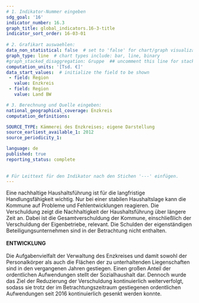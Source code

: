 ```yaml
---
# 1. Indikator-Nummer eingeben 
sdg_goal: '16'
indicator_number: 16.3
graph_title: global_indicators.16-3-title
indicator_sort_order: 16-03-01
 
# 2. Grafikart auswaehlen: 
data_non_statistical: false  # set to 'false' for chart/graph visualization 
graph_type: line  # chart types include: bar, line, binary 
#graph_stacked_disaggregation: Gruppe  ## uncomment this line for stacked bars. eplace 'Geschlecht' with the field of aggregation. 
computation_units: '[Tsd. €]'
data_start_values:  # initialize the field to be shown  
 - field: Region 
   value: Enzkreis
 - field: Region 
   value: Land BW

# 3. Berechnung und Quelle eingeben: 
national_geographical_coverage: Enzkreis
computation_definitions: 

SOURCE_TYPE: Kämmerei des Enzkreises; eigene Darstellung
source_earliest_available_1: 2012
source_periodicity_1: 

language: de   
published: true 
reporting_status: complete
 
 
# Für Leittext für den Indikator nach den Stichen '---' einfügen. 
---
```

Eine nachhaltige Haushaltsführung ist für die langfristige Handlungsfähigkeit wichtig. Nur bei einer stabilen Haushaltslage kann die Kommune auf Probleme und Fehlentwicklungen reagieren. Die Verschuldung zeigt die Nachhaltigkeit der Haushaltsführung über längere Zeit an. Dabei ist die Gesamtverschuldung der Kommune, einschließlich der Verschuldung der Eigenbetriebe, relevant. Die Schulden der eigenständigen Beteiligungsunternehmen sind in der Betrachtung nicht enthalten. <br>
<br>
**ENTWICKLUNG** <br>
<br>
Die Aufgabenvielfalt der Verwaltung des Enzkreises und damit sowohl der Personalkörper als auch die Flächen der zu unterhaltenden Liegenschaften sind in den vergangenen Jahren gestiegen. Einen großen Anteil der ordentlichen Aufwendungen stellt der Sozialhaushalt dar. Dennoch wurde das Ziel der Reduzierung der Verschuldung kontinuierlich weiterverfolgt, sodass sie trotz der im Betrachtungszeitraum gestiegenen ordentlichen Aufwendungen seit 2016 kontinuierlich gesenkt werden konnte.
